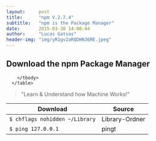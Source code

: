 ```yaml
---
layout:     post
title:      "npm V.2.7.4"
subtitle:   "npm is the Package Manager"
date:       2015-03-30 14:00:44
author:     "Lucas Gatsas"
header-img: "img/yR1gv2aRQDHN36RE.jpeg"
---
```


<h2 class="section-heading"><strong> Download the npm Package Manager</strong> </h2>

<table class="table">
        <thead>
          <tr>
            <th>Download</th>
            <th id="fadeout-1">Source</th>
          </tr>
        </thead>
        <tbody>
          <tr>
            <td><code>$ chflags nohidden ~/Library</code></td>
            <td id="fadeout-1">Library-Ordner </td>
          </tr>
          <tr>
            <td><code>$ ping 127.0.0.1</code></td>
            <td id="fadeout-1">pingt</td>
          </tr>
       
       
        </tbody>
      </table>
      
<blockquote>
	"Learn & Understand how Machine Works!"
</blockquote>